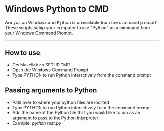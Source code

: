 # Windows Python to CMD

Are you on Windows and Python is unavailable from the command prompt?  These scripts setup your computer to use "Python" as a command from your Windows Command Prompt.

<hr>

## How to use:

* Double-click on SETUP.CMD
* Open the Windows Command Prompt
* Type PYTHON to run Python interactively from the command prompt

## Passing arguments to Python

* Path over to where your python files are located
* Type PYTHON to run Python interactively from the command prompt
* Add the name of the Python file that you would like to run as an argument to pass to the Python Interpreter
* Example: <i>python test.py</i>